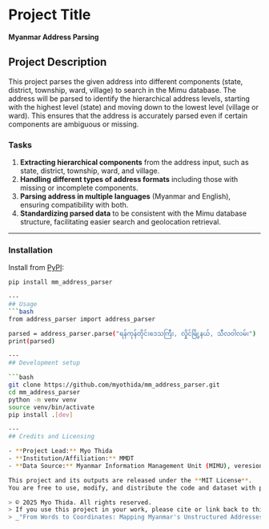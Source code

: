 # Project Title
**Myanmar Address Parsing**

## Project Description

This project parses the given address into different components (state, district, township, ward, village) to search in the Mimu database. The address will be parsed to identify the hierarchical address levels, starting with the highest level (state) and moving down to the lowest level (village or ward). This ensures that the address is accurately parsed even if certain components are ambiguous or missing.

### Tasks

1. **Extracting hierarchical components** from the address input, such as state, district, township, ward, and village.
2. **Handling different types of address formats** including those with missing or incomplete components.
3. **Parsing address in multiple languages** (Myanmar and English), ensuring compatibility with both.
4. **Standardizing parsed data** to be consistent with the Mimu database structure, facilitating easier search and geolocation retrieval.

---

### Installation

Install from [PyPI](https://pypi.org/project/mm-address-parser/):

```bash
pip install mm_address_parser

---
## Usage
```bash
from address_parser import address_parser

parsed = address_parser.parse("ရန်ကုန်တိုင်းဒေသကြီး, လှိုင်မြို့နယ်, သီလဝါလမ်း")
print(parsed)

---
## Development setup

```bash
git clone https://github.com/myothida/mm_address_parser.git
cd mm_address_parser
python -m venv venv
source venv/bin/activate
pip install .[dev]

---
## Credits and Licensing

- **Project Lead:** Myo Thida
- **Institution/Affiliation:** MMDT
- **Data Source:** Myanmar Information Management Unit (MIMU), veresion 9.6 resleased in Feb 2025

This project and its outputs are released under the **MIT License**.  
You are free to use, modify, and distribute the code and dataset with proper attribution.

> © 2025 Myo Thida. All rights reserved.  
> If you use this project in your work, please cite or link back to this repository and the parent project:  
> _"From Words to Coordinates: Mapping Myanmar's Unstructured Addresses to Coordinates."_